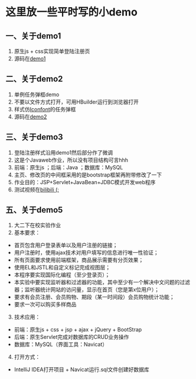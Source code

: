 # 这里放一些平时写的小demo

## 一、关于demo1

  1. 原生js + css实现简单登陆注册页
  2. 源码在[demo1][1]

[1]: https://github.com/LIAO-QI/Shiina-repository/tree/shiina-demo/demo1

## 二、关于demo2

  1. 单例任务弹框demo
  2. 不要以文件方式打开，可用HBuilder运行到浏览器打开
  3. 样式仿[Iconfont][2]的任务弹框
  4. 源码在[demo2][3]

[2]: https://www.iconfont.cn/
[3]: https://github.com/LIAO-QI/Shiina-repository/tree/shiina-demo/demo2

## 三、关于demo3

 1. 登陆注册样式沿用demo1然后部分作了微调
 2. 这是个Javaweb作业，所以没有项目结构可言hhh
 3. 前端：原生js ；后端：Java ；数据库：MySQL
 4. 主页、修改页的中间框采用的是bootstrap框架再附带修改了一下
 5. 作业目的：JSP+Servlet+JavaBean+JDBC模式开发web程序
 6. 测试视频在[bilibili (:][4]

[4]: https://www.bilibili.com/video/BV1ef4y1S7Lj

## 五、关于demo5

 1. 大二下在校实验作业
 2. 基本要求：
   -  首页包含用户登录表单以及用户注册的链接；
   - 用户注册时，使用ajax技术对用户填写的信息进行唯一性验证；
   - 所有页面要求使用前端框架，商品展示需要有分页效果；
   - 使用EL和JSTL和自定义标记完成视图层；
   - 本程序要实现国际化编程（至少登录页）；
   - 本实验中要实现监听器和过滤器的功能，其中至少有一个解决中文问题的过滤器；监听器统计网站的访问量，显示在首页（您是第x位用户）；
   - 要求有会员注册、会员购物、期段（某一时间段）会员购物统计功能；
   - 要求一次可以购买多样商品
 3. 技术应用：
   - 前端：原生js + css + jsp + ajax + jQuery + BootStrap
   - 后端：原生Servlet完成对数据库的CRUD业务操作
   - 数据库：MySQL（界面工具：Navicat）
 4. 打开方式：
   - IntelliJ IDEA打开项目 + Navicat运行.sql文件创建好数据库

